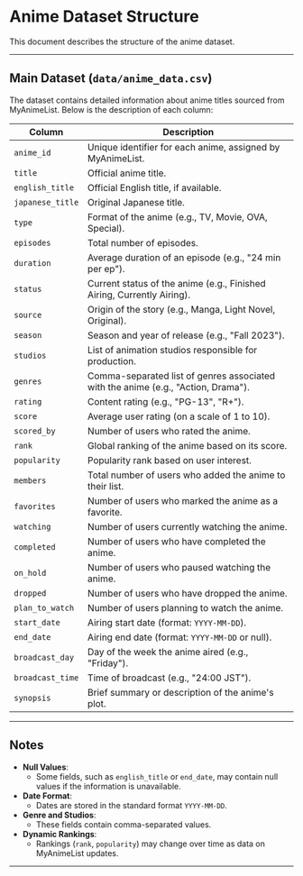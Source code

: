 # Anime Dataset Structure

This document describes the structure of the anime dataset.

---

## Main Dataset (`data/anime_data.csv`)

The dataset contains detailed information about anime titles sourced from MyAnimeList. Below is the description of each column:

| **Column**         | **Description**                                                                 |
|---------------------|---------------------------------------------------------------------------------|
| `anime_id`         | Unique identifier for each anime, assigned by MyAnimeList.                     |
| `title`            | Official anime title.                                                         |
| `english_title`    | Official English title, if available.                                          |
| `japanese_title`   | Original Japanese title.                                                      |
| `type`             | Format of the anime (e.g., TV, Movie, OVA, Special).                          |
| `episodes`         | Total number of episodes.                                                     |
| `duration`         | Average duration of an episode (e.g., "24 min per ep").                       |
| `status`           | Current status of the anime (e.g., Finished Airing, Currently Airing).         |
| `source`           | Origin of the story (e.g., Manga, Light Novel, Original).                     |
| `season`           | Season and year of release (e.g., "Fall 2023").                               |
| `studios`          | List of animation studios responsible for production.                         |
| `genres`           | Comma-separated list of genres associated with the anime (e.g., "Action, Drama"). |
| `rating`           | Content rating (e.g., "PG-13", "R+").                                         |
| `score`            | Average user rating (on a scale of 1 to 10).                                  |
| `scored_by`        | Number of users who rated the anime.                                           |
| `rank`             | Global ranking of the anime based on its score.                               |
| `popularity`       | Popularity rank based on user interest.                                       |
| `members`          | Total number of users who added the anime to their list.                      |
| `favorites`        | Number of users who marked the anime as a favorite.                           |
| `watching`         | Number of users currently watching the anime.                                 |
| `completed`        | Number of users who have completed the anime.                                 |
| `on_hold`          | Number of users who paused watching the anime.                                |
| `dropped`          | Number of users who have dropped the anime.                                   |
| `plan_to_watch`    | Number of users planning to watch the anime.                                  |
| `start_date`       | Airing start date (format: `YYYY-MM-DD`).                                     |
| `end_date`         | Airing end date (format: `YYYY-MM-DD` or null).                               |
| `broadcast_day`    | Day of the week the anime aired (e.g., "Friday").                             |
| `broadcast_time`   | Time of broadcast (e.g., "24:00 JST").                                        |
| `synopsis`         | Brief summary or description of the anime's plot.                             |

---

## Notes

- **Null Values**:
  - Some fields, such as `english_title` or `end_date`, may contain null values if the information is unavailable.
- **Date Format**:
  - Dates are stored in the standard format `YYYY-MM-DD`.
- **Genre and Studios**:
  - These fields contain comma-separated values.
- **Dynamic Rankings**:
  - Rankings (`rank`, `popularity`) may change over time as data on MyAnimeList updates.

---
